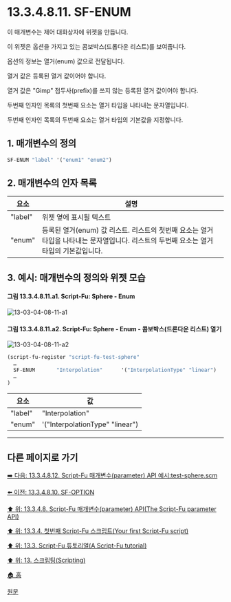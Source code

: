 # 13.3.4.8.11. SF-ENUM
이 매개변수는 제어 대화상자에 위젯을 만듭니다. 

이 위젯은 옵션을 가지고 있는 콤보박스(드롭다운 리스트)를 보여줍니다. 

옵션의 정보는 열거(enum) 값으로 전달됩니다. 

열거 값은 등록된 열거 값이어야 합니다. 

열거 값은 "Gimp" 접두사(prefix)를 쓰지 않는 등록된 열거 값이어야 합니다. 

두번째 인자인 목록의 첫번째 요소는 열거 타입을 나타내는 문자열입니다. 

두번째 인자인 목록의 두번째 요소는 열거 타입의 기본값을 지정합니다.

## 1. 매개변수의 정의

```scheme
SF-ENUM "label" '("enum1" "enum2")
```

## 2. 매개변수의 인자 목록

|요소|설명|
|---|---|
|"label"|위젯 옆에 표시될 텍스트|
|"enum"|등록된 열거(enum) 값 리스트. 리스트의 첫번째 요소는 열거 타입을 나타내는 문자열입니다. 리스트의 두번째 요소는 열거 타입의 기본값입니다.|

## 3. 예시: 매개변수의 정의와 위젯 모습
#### 그림 13.3.4.8.11.a1. Script-Fu: Sphere - Enum
![13-03-04-08-11-a1](https://github.com/wonder13662/gimp/assets/15767104/02169a4b-c725-45e5-a69d-8fa87f44972d)

#### 그림 13.3.4.8.11.a2. Script-Fu: Sphere - Enum - 콤보박스(드론다운 리스트) 열기
![13-03-04-08-11-a2](https://github.com/wonder13662/gimp/assets/15767104/9c70350c-24cb-4df6-b583-a6f6ec6933ea)

```scheme
(script-fu-register "script-fu-test-sphere"
  …
  SF-ENUM       "Interpolation"      '("InterpolationType" "linear")
  …
)
```

|요소|값|
|---|---|
|"label"|"Interpolation"|
|"enum"|'("InterpolationType" "linear")|

***

## 다른 페이지로 가기

[➡️ 다음: 13.3.4.8.12. Script-Fu 매개변수(parameter) API 예시:test-sphere.scm](./13-03-04-08-12-script_fu_example_test_sphere.md)

[⬅️ 이전: 13.3.4.8.10. SF-OPTION](./13-03-04-08-10-sf_option.md)

[⬆️ 위: 13.3.4.8. Script-Fu 매개변수(parameter) API(The Script-Fu parameter API)](./13-03-04-08-00-the_script_fu_parameter_api.md)

[⬆️ 위: 13.3.4. 첫번째 Script-Fu 스크립트(Your first Script-Fu script)](./13-03-04-00-your-first-script-fu-script.md)

[⬆️ 위: 13.3. Script-Fu 튜토리얼(A Script-Fu tutorial)](./13-03-00-a-script-fu-tutorial.md)

[⬆️ 위: 13. 스크립팅(Scripting)](./13-00-scripting.md)

[🏠 홈](./00-home.md)

[원문](https://docs.gimp.org/2.10/ko/gimp-using-script-fu-tutorial-first-script.html#gimp-using-script-fu-api)